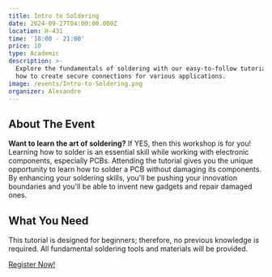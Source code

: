 ```yaml
---
title: Intro to Soldering
date: 2024-09-27T04:00:00.000Z
location: H-431
time: '18:00 - 21:00'
price: 10
type: Academic
description: >-
  Explore the fundamentals of soldering with our easy-to-follow tutorial. Learn
  how to create secure connections for various applications.
image: /events/Intro-to-Soldering.png
organizer: Alexandre
---
```


## About The Event

**Want to learn the art of soldering?** If YES, then this workshop is for you! Learning how to solder is an essential skill while working with electronic components, especially PCBs. Attending the tutorial gives you the unique opportunity to learn how to solder a PCB without damaging its components. By enhancing your soldering skills, you'll be pushing your innovation boundaries and you'll be able to invent new gadgets and repair damaged ones.

## What You Need

This tutorial is designed for beginners; therefore, no previous knowledge is required. All fundamental soldering tools and materials will be provided.

[Register Now!](https://www.zeffy.com/en-CA/ticketing/d3673375-fc6d-4eba-af41-724ee6cbc217)
